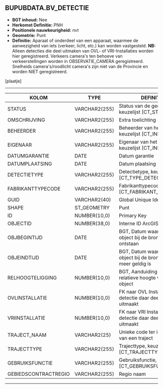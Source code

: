 ﻿## BUPUBDATA.BV_DETECTIE


* __BGT inhoud:__ Nee
* __Herkomst Definitie:__ PNH
* __Positionele nauwkeurigheid:__ nvt
* __Geometrie:__ Punt
* __Definitie:__ Aparaat of onderdeel van een apparaat, waarmee de aanwezigheid van iets (verkeer, licht, etc.) kan worden vastgesteld. __NB:__ Alleen detecties die deel uitmaken van OVL- of VRI-Installaties worden hier geregistreerd. Verkeers camera's ten behoeve van verkeerstellingen worden in OBSERVATIE_CAMERA geregistreerd. Snelheids camera's/roodlicht camera's zijn niet van de Provincie en worden NIET geregistreerd.

[plaatje]

***

|KOLOM                           	|TYPE          	|DEFINITIE|
|------                          	|----          	|-----    |
|STATUS                          	|VARCHAR2(255) 	|Status van de gegevens, keuzelijst [CT_STATUS]|
|OMSCHRIJVING                    	|VARCHAR2(255) 	|Extra toelichting|
|BEHEERDER                       	|VARCHAR2(255) 	|Beheerder van het object, keuzelijst [CT_INSTANTIE]|
|EIGENAAR                        	|VARCHAR2(255) 	|Eigenaar van het object, keuzelijst [CT_INSTANTIE]|
|DATUMGARANTIE                   	|DATE          	|Datum garantie|
|DATUMPLAATSING                  	|DATE          	|Datum plaatsing|
|DETECTIETYPE                    	|VARCHAR2(255) 	|Detectietype, keuzelijst [CT_TYPE_DETECTOR]|
|FABRIKANTTYPECODE               	|VARCHAR2(255) 	|Fabrikanttypecode, keuzelijst [CT_FABRIKANT_TYPECODE]|
|GUID                            	|VARCHAR2(40)  	|Global Unique Identifier|
|SHAPE                      	|ST_GEOMETRY  	|Punt|
|ID                              	|NUMBER(10,0)  	|Primary Key|
|OBJECTID                        	|NUMBER(38,0)   |Interne ID ArcGIS|
|OBJBEGINTIJD                    	|DATE          	|BGT, Datum waarop het object bij de bronhouder is ontstaan|
|OBJEINDTIJD                     	|DATE          	|BGT, Datum waarop het object bij de bronhouder niet meer geldig is|
|RELHOOGTELIGGING                	|NUMBER(10,0)  	|BGT, Aanduiding voor de relatieve hoogte van het object|
|OVLINSTALLATIE                  	|NUMBER(10,0)  	|FK naar OVL Installatie als detectie daar deel van uitmaakt|
|VRIINSTALLATIE                  	|NUMBER(10,0)  	|FK naar VRI Installatie als detectie daar deel van uitmaakt|
|TRAJECT_NAAM                        |VARCHAR2(25)      |Unieke code ter identificatie van een traject|
|TRAJECTTYPE                         |VARCHAR2(255)     |Trajecttype, keuzelijst [CT_TRAJECTTYPE]|
|GEBRUIKSFUNCTIE                     |VARCHAR2(255)     |Gebruiksfunctie, keuzelijst [CT_GEBRUIKSFUNCTIE]|
|GEBIEDSCONTRACTREGIO                |VARCHAR2(255)     |Regio naam|


***


